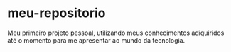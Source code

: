 # meu-repositorio
 Meu primeiro projeto pessoal, utilizando meus conhecimentos adiquiridos até o momento para me apresentar ao mundo da tecnologia.
